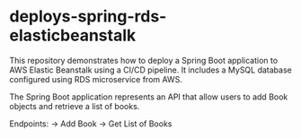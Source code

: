 # deploys-spring-rds-elasticbeanstalk

This repository demonstrates how to deploy a Spring Boot application to AWS Elastic Beanstalk using a CI/CD pipeline. It includes a MySQL database configured using RDS microservice from AWS.

The Spring Boot application represents an API that allow users to add Book objects and retrieve a list of books.

Endpoints:
 -> Add Book
 -> Get List of Books
